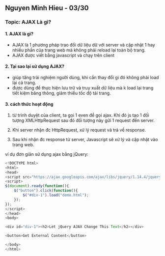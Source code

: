 ## Nguyen Minh Hieu - 03/30

### Topic: AJAX Là gì?

#### 1. AJAX là gì? 
- AJAX là 1 phương pháp trao đổi dữ liệu dữ với server và cập nhật 1 hay nhiều phần của trang web mà không phải reload lại toàn bộ trang.
- AJAX được viết bằng javascript và chạy trên client

#### 2. Tại sao lại sử dụng AJAX?
- giúp tăng trải nghiệm người dùng, khi cần thay đổi gì đó không phải load lại cả trang.
- được dùng để thực hiện lưu trữ và truy xuất dữ liệu mà k load lại trang tiết kiệm băng thông, giảm thiểu tốc độ tải trang.

#### 3. cách thức hoạt động 
1. từ trình duyệt của client, ta gọi 1 even để gọi ajax. Khi đó js tạo 1 đối tượng XMLHttpRequest sau đó đối tượng này gửi 1 request đến server.
2. Khi server nhận đc HttpRequest, xử lý request và trả về response.

3. Sau khi nhận đc response từ server, Javascript sẽ xử lý và cập nhật vào trang web.

ví dụ đơn giản sử dụng ajax bằng jQuery: 
``` javascript
<!DOCTYPE html>
<html>
<head>
<script src="https://ajax.googleapis.com/ajax/libs/jquery/1.14.4/jquery.min.js"></script>
<script>
$(document).ready(function(){
    $("button").click(function(){
        $("#div-1").load("demo.html");
    });
});
</script>
</head>
<body>

<div id="div-1"><h2>Let jQuery AJAX Change This Text</h2></div>

<button>Get External Content</button>

</body>
</html>
```